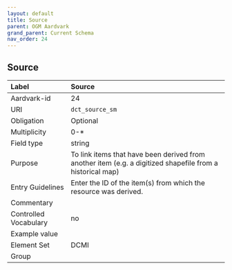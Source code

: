 ```yaml
---
layout: default
title: Source
parent: OGM Aardvark
grand_parent: Current Schema
nav_order: 24
---
```


## Source

| Label                 | Source                                                                                                   |
|:----------------------|:---------------------------------------------------------------------------------------------------------|
| Aardvark-id           | 24                                                                                                       |
| URI                   | `dct_source_sm`                                                                                          |
| Obligation            | Optional                                                                                                 |
| Multiplicity          | 0-*                                                                                                      |
| Field type            | string                                                                                                   |
| Purpose               | To link items that have been derived from another item (e.g. a digitized shapefile from a historical map) |
| Entry Guidelines      | Enter the ID of the item(s) from which the resource was derived.                                         |
| Commentary            |                                                                                                          |
| Controlled Vocabulary | no                                                                                                       |
| Example value         |                                                                                                          |
| Element Set           | DCMI                                                                                                     |
| Group                 |                                                                                                          |
